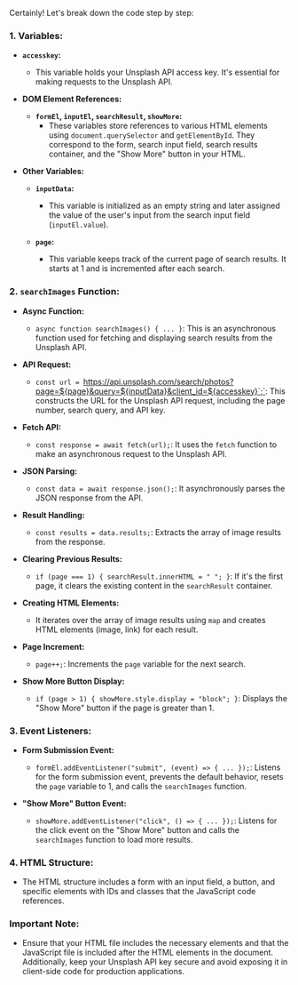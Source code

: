 Certainly! Let's break down the code step by step:

### 1. Variables:

- **`accesskey`:**
  - This variable holds your Unsplash API access key. It's essential for making requests to the Unsplash API.

- **DOM Element References:**
  - **`formEl`, `inputEl`, `searchResult`, `showMore`:**
    - These variables store references to various HTML elements using `document.querySelector` and `getElementById`. They correspond to the form, search input field, search results container, and the "Show More" button in your HTML.

- **Other Variables:**
  - **`inputData`:**
    - This variable is initialized as an empty string and later assigned the value of the user's input from the search input field (`inputEl.value`).

  - **`page`:**
    - This variable keeps track of the current page of search results. It starts at 1 and is incremented after each search.

### 2. `searchImages` Function:

- **Async Function:**
  - `async function searchImages() { ... }`: This is an asynchronous function used for fetching and displaying search results from the Unsplash API.

- **API Request:**
  - `const url = `https://api.unsplash.com/search/photos?page=${page}&query=${inputData}&client_id=${accesskey}`;`: This constructs the URL for the Unsplash API request, including the page number, search query, and API key.

- **Fetch API:**
  - `const response = await fetch(url);`: It uses the `fetch` function to make an asynchronous request to the Unsplash API.

- **JSON Parsing:**
  - `const data = await response.json();`: It asynchronously parses the JSON response from the API.

- **Result Handling:**
  - `const results = data.results;`: Extracts the array of image results from the response.

- **Clearing Previous Results:**
  - `if (page === 1) { searchResult.innerHTML = " "; }`: If it's the first page, it clears the existing content in the `searchResult` container.

- **Creating HTML Elements:**
  - It iterates over the array of image results using `map` and creates HTML elements (image, link) for each result.

- **Page Increment:**
  - `page++;`: Increments the `page` variable for the next search.

- **Show More Button Display:**
  - `if (page > 1) { showMore.style.display = "block"; }`: Displays the "Show More" button if the page is greater than 1.

### 3. Event Listeners:

- **Form Submission Event:**
  - `formEl.addEventListener("submit", (event) => { ... });`: Listens for the form submission event, prevents the default behavior, resets the `page` variable to 1, and calls the `searchImages` function.

- **"Show More" Button Event:**
  - `showMore.addEventListener("click", () => { ... });`: Listens for the click event on the "Show More" button and calls the `searchImages` function to load more results.

### 4. HTML Structure:

- The HTML structure includes a form with an input field, a button, and specific elements with IDs and classes that the JavaScript code references.

### Important Note:

- Ensure that your HTML file includes the necessary elements and that the JavaScript file is included after the HTML elements in the document. Additionally, keep your Unsplash API key secure and avoid exposing it in client-side code for production applications.
